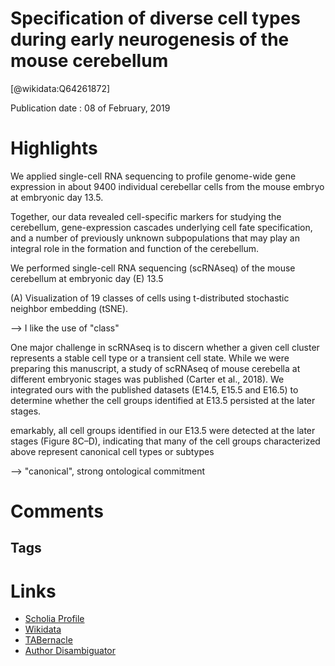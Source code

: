 Specification of diverse cell types during early neurogenesis of the mouse cerebellum
=====================================================================================
  
  [@wikidata:Q64261872]  
  
Publication date : 08 of February, 2019  

# Highlights

We applied single-cell RNA sequencing to profile genome-wide gene expression in about 9400 individual cerebellar cells from the mouse embryo at embryonic day 13.5.

Together, our data revealed cell-specific markers for studying the cerebellum, gene-expression cascades underlying cell fate specification, and a number of previously unknown subpopulations that may play an integral role in the formation and function of the cerebellum. 

We performed single-cell RNA sequencing (scRNAseq) of the mouse cerebellum at embryonic day (E) 13.5

(A) Visualization of 19 classes of cells using t-distributed stochastic neighbor embedding (tSNE). 

--> I like the use of "class"

One major challenge in scRNAseq is to discern whether a given cell cluster represents a stable cell type or a transient cell state. While we were preparing this manuscript, a study of scRNAseq of mouse cerebella at different embryonic stages was published (Carter et al., 2018). We integrated ours with the published datasets (E14.5, E15.5 and E16.5) to determine whether the cell groups identified at E13.5 persisted at the later stages.

emarkably, all cell groups identified in our E13.5 were detected at the later stages (Figure 8C–D), indicating that many of the cell groups characterized above represent canonical cell types or subtypes

--> "canonical", strong ontological commitment  

# Comments

## Tags

# Links
  
 * [Scholia Profile](https://scholia.toolforge.org/work/Q64261872)  
 * [Wikidata](https://www.wikidata.org/wiki/Q64261872)  
 * [TABernacle](https://tabernacle.toolforge.org/?#/tab/manual/Q64261872/P921%3BP4510)  
 * [Author Disambiguator](https://author-disambiguator.toolforge.org/work_item_oauth.php?id=Q64261872&batch_id=&match=1&author_list_id=&doit=Get+author+links+for+work)  
